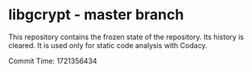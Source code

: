 # libgcrypt - master branch

This repository contains the frozen state of the repository.
Its history is cleared. It is used only for static code
analysis with Codacy.

Commit Time: 1721356434